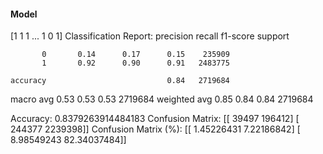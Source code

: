 #### Model
[1 1 1 ... 1 0 1]
Classification Report:
              precision    recall  f1-score   support

           0       0.14      0.17      0.15    235909
           1       0.92      0.90      0.91   2483775

    accuracy                           0.84   2719684
   macro avg       0.53      0.53      0.53   2719684
weighted avg       0.85      0.84      0.84   2719684

Accuracy: 0.8379263914484183
Confusion Matrix:
[[  39497  196412]
 [ 244377 2239398]]
Confusion Matrix (%):
[[ 1.45226431  7.22186842]
 [ 8.98549243 82.34037484]]
